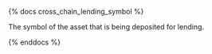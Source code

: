 {% docs cross_chain_lending_symbol %}

The symbol of the asset that is being deposited for lending. 

{% enddocs %}